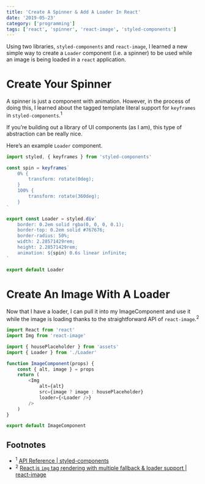 ```yaml
---
title: 'Create A Spinner & Add A Loader In React'
date: '2019-05-23'
category: ['programming']
tags: ['react', 'spinner', 'react-image', 'styled-components']
---
```


Using two libraries, `styled-components` and `react-image`, I learned a new simple way to create a `Loader` component (i.e. a spinner) to be used while an image is being loaded in a `react` application.

# Create Your Spinner

A spinner is just a component with animation. However, in the process of doing this, I learned about the tagged template literal support for `keyframes` in `styled-components`.<sup>1</sup>

If you’re building out a library of UI components (as I am), this type of abstraction can be really nice.

Here’s an example `Loader` component.

```javascript
import styled, { keyframes } from 'styled-components'

const spin = keyframes`
    0% {
        transform: rotate(0deg);
    }
    100% {
        transform: rotate(360deg);
    }
`

export const Loader = styled.div`
    border: 0.2em solid rgba(0, 0, 0, 0.1);
    border-top: 0.2em solid #767676;
    border-radius: 50%;
    width: 2.28571429rem;
    height: 2.28571429rem;
    animation: ${spin} 0.6s linear infinite;
`

export default Loader
```

# Create An Image With A Loader

Now that I have a loader, I can pull it into my ImageComponent and use it while the image is loading thanks to the straightforward API of `react-image`.<sup>2</sup>

```javascript
import React from 'react'
import Img from 'react-image'

import { housePlaceholder } from 'assets'
import { Loader } from './Loader'

function ImageComponent(props) {
    const { alt, image } = props
    return (
        <Img
            alt={alt}
            src={image ? image : housePlaceholder}
            loader={<Loader />}
        />
    )
}

export default ImageComponent
```

## Footnotes

-   <sup>1</sup> [API Reference | styled-components](https://www.styled-components.com/docs/api)
-   <sup>2</sup> [React.js `img` tag rendering with multiple fallback & loader support | react-image](https://github.com/mbrevda/react-image)
